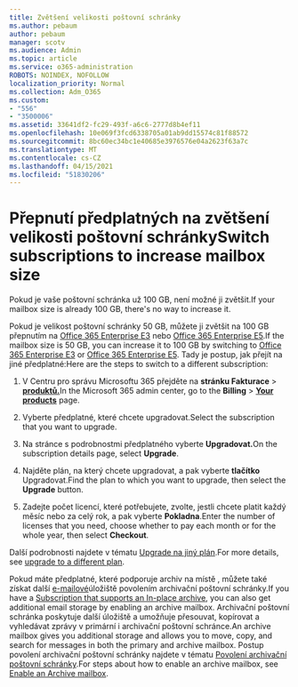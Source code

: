 ```yaml
---
title: Zvětšení velikosti poštovní schránky
ms.author: pebaum
author: pebaum
manager: scotv
ms.audience: Admin
ms.topic: article
ms.service: o365-administration
ROBOTS: NOINDEX, NOFOLLOW
localization_priority: Normal
ms.collection: Adm_O365
ms.custom:
- "556"
- "3500006"
ms.assetid: 33641df2-fc29-493f-a6c6-2777d8b4ef11
ms.openlocfilehash: 10e069f3fcd6338705a01ab9dd15574c81f88572
ms.sourcegitcommit: 8bc60ec34bc1e40685e3976576e04a2623f63a7c
ms.translationtype: MT
ms.contentlocale: cs-CZ
ms.lasthandoff: 04/15/2021
ms.locfileid: "51830206"
---
```

# <a name="switch-subscriptions-to-increase-mailbox-size"></a><span data-ttu-id="fe9fe-102">Přepnutí předplatných na zvětšení velikosti poštovní schránky</span><span class="sxs-lookup"><span data-stu-id="fe9fe-102">Switch subscriptions to increase mailbox size</span></span>

<span data-ttu-id="fe9fe-103">Pokud je vaše poštovní schránka už 100 GB, není možné ji zvětšit.</span><span class="sxs-lookup"><span data-stu-id="fe9fe-103">If your mailbox size is already 100 GB, there's no way to increase it.</span></span>
  
<span data-ttu-id="fe9fe-104">Pokud je velikost poštovní schránky 50 GB, můžete ji zvětšit na 100 GB přepnutím na [Office 365 Enterprise E3](https://products.office.com/business/office-365-enterprise-e3-business-software) nebo [Office 365 Enterprise E5](https://products.office.com/business/office-365-enterprise-e5-business-software).</span><span class="sxs-lookup"><span data-stu-id="fe9fe-104">If the mailbox size is 50 GB, you can increase it to 100 GB by switching to [Office 365 Enterprise E3](https://products.office.com/business/office-365-enterprise-e3-business-software) or [Office 365 Enterprise E5](https://products.office.com/business/office-365-enterprise-e5-business-software).</span></span> <span data-ttu-id="fe9fe-105">Tady je postup, jak přejít na jiné předplatné:</span><span class="sxs-lookup"><span data-stu-id="fe9fe-105">Here are the steps to switch to a different subscription:</span></span>
  
1. <span data-ttu-id="fe9fe-106">V Centru pro správu Microsoftu 365 přejděte na **stránku Fakturace** \> **[produktů.](https://go.microsoft.com/fwlink/p/?linkid=842054)**</span><span class="sxs-lookup"><span data-stu-id="fe9fe-106">In the Microsoft 365 admin center, go to the **Billing** \> **[Your products](https://go.microsoft.com/fwlink/p/?linkid=842054)** page.</span></span>

2. <span data-ttu-id="fe9fe-107">Vyberte předplatné, které chcete upgradovat.</span><span class="sxs-lookup"><span data-stu-id="fe9fe-107">Select the subscription that you want to upgrade.</span></span>

3. <span data-ttu-id="fe9fe-108">Na stránce s podrobnostmi předplatného vyberte **Upgradovat.**</span><span class="sxs-lookup"><span data-stu-id="fe9fe-108">On the subscription details page, select **Upgrade**.</span></span>

4. <span data-ttu-id="fe9fe-109">Najděte plán, na který chcete upgradovat, a pak vyberte **tlačítko** Upgradovat.</span><span class="sxs-lookup"><span data-stu-id="fe9fe-109">Find the plan to which you want to upgrade, then select the **Upgrade** button.</span></span>

5. <span data-ttu-id="fe9fe-110">Zadejte počet licencí, které potřebujete, zvolte, jestli chcete platit každý měsíc nebo za celý rok, a pak vyberte **Pokladna**.</span><span class="sxs-lookup"><span data-stu-id="fe9fe-110">Enter the number of licenses that you need, choose whether to pay each month or for the whole year, then select **Checkout**.</span></span>

<span data-ttu-id="fe9fe-111">Další podrobnosti najdete v tématu [Upgrade na jiný plán](https://docs.microsoft.com/microsoft-365/commerce/subscriptions/upgrade-to-different-plan).</span><span class="sxs-lookup"><span data-stu-id="fe9fe-111">For more details, see [upgrade to a different plan](https://docs.microsoft.com/microsoft-365/commerce/subscriptions/upgrade-to-different-plan).</span></span>

<span data-ttu-id="fe9fe-112">Pokud máte předplatné, které podporuje archiv na místě , můžete také získat další [e-mailové](https://docs.microsoft.com/office365/servicedescriptions/exchange-online-archiving-service-description/exchange-online-archiving-service-description)úložiště povolením archivační poštovní schránky.</span><span class="sxs-lookup"><span data-stu-id="fe9fe-112">If you have a [Subscription that supports an In-place archive](https://docs.microsoft.com/office365/servicedescriptions/exchange-online-archiving-service-description/exchange-online-archiving-service-description), you can also get additional email storage by enabling an archive mailbox.</span></span> <span data-ttu-id="fe9fe-113">Archivační poštovní schránka poskytuje další úložiště a umožňuje přesouvat, kopírovat a vyhledávat zprávy v primární i archivační poštovní schránce.</span><span class="sxs-lookup"><span data-stu-id="fe9fe-113">An archive mailbox gives you additional storage and allows you to move, copy, and search for messages in both the primary and archive mailbox.</span></span> <span data-ttu-id="fe9fe-114">Postup povolení archivační poštovní schránky najdete v tématu [Povolení archivační poštovní schránky](https://docs.microsoft.com/microsoft-365/compliance/enable-archive-mailboxes).</span><span class="sxs-lookup"><span data-stu-id="fe9fe-114">For steps about how to enable an archive mailbox, see [Enable an Archive mailbox](https://docs.microsoft.com/microsoft-365/compliance/enable-archive-mailboxes).</span></span>